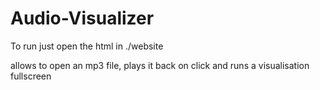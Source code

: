 # Audio-Visualizer

To run just open the html in ./website

allows to open an mp3 file, plays it back on click and runs a visualisation fullscreen
